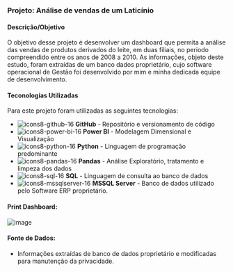 ### Projeto: Análise de vendas de um Laticínio

#### Descrição/Objetivo

O objetivo desse projeto é desenvolver um dashboard que permita a análise das vendas de produtos derivados do leite, em duas filiais, no periodo compreendido entre os anos
de 2008 a 2010. As informações, objeto deste estudo, foram extraídas de um banco dados proprietário, cujo software operacional de Gestão foi desenvolvido por mim e minha dedicada equipe de desenvolvimento.

#### Teconologias Utilizadas

Para este projeto foram utilizadas as seguintes tecnologias:

- ![icons8-github-16](https://github.com/user-attachments/assets/aef31259-19e7-4a92-aaa9-740764698bb7)
**GitHub** - Repositório e versionamento de código
- ![icons8-power-bi-16](https://github.com/user-attachments/assets/5fcc366a-54dd-4917-b451-46d8848f1557)
**Power BI** - Modelagem Dimensional e Visualização  
- ![icons8-python-16](https://github.com/user-attachments/assets/60f06330-e1fe-4433-8d34-7c0714e5c7cb)
**Python** - Linguagem de programação predominante
- ![icons8-pandas-16](https://github.com/user-attachments/assets/0924ee85-ba52-47ff-942d-b478ef720171)
**Pandas** - Análise Exploratório, tratamento e limpeza dos dados
- ![icons8-sql-16](https://github.com/user-attachments/assets/b0e459fc-36ba-4799-8f88-1b8893ad7036)
**SQL** - Linguagem de consulta ao banco de dados
- ![icons8-mssqlserver-16](https://github.com/user-attachments/assets/e45bf830-4b7b-41b1-8f9b-1f0e7ad11111)
**MSSQL Server** - Banco de dados utilizado pelo Software ERP proprietário.

#### Print Dashboard:

![image](https://github.com/user-attachments/assets/800530a1-4789-43eb-a59d-d9d44cc30b66)

#### Fonte de Dados:
- Informações extraídas de banco de dados proprietário e modificadas para manutenção da privacidade.
